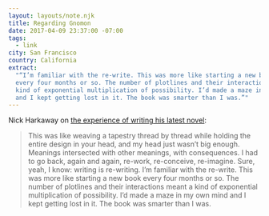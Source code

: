 ```yaml
---
layout: layouts/note.njk
title: Regarding Gnomon
date: 2017-04-09 23:37:00 -07:00
tags:
  - link
city: San Francisco
country: California
extract:
  "“I’m familiar with the re-write. This was more like starting a new book
  every four months or so. The number of plotlines and their interactions meant a
  kind of exponential multiplication of possibility. I’d made a maze in my own mind
  and I kept getting lost in it. The book was smarter than I was.”"
---
```


Nick Harkaway on [the experience of writing his latest novel](http://www.nickharkaway.com/regarding-gnomon/):

> This was like weaving a tapestry thread by thread while holding the entire design in your head, and my head just wasn’t big enough. Meanings intersected with other meanings, with consequences. I had to go back, again and again, re-work, re-conceive, re-imagine. Sure, yeah, I know: writing is re-writing. I’m familiar with the re-write. This was more like starting a new book every four months or so. The number of plotlines and their interactions meant a kind of exponential multiplication of possibility. I’d made a maze in my own mind and I kept getting lost in it. The book was smarter than I was.

